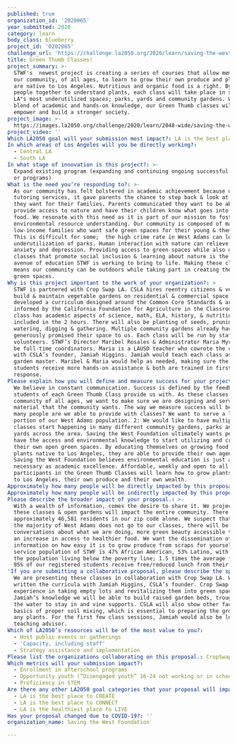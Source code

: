 ```yaml
---
published: true
organization_id: '2020065'
year_submitted: 2020
category: learn
body_class: blueberry
project_id: '0202065'
challenge_url: 'https://challenge.la2050.org/2020/learn/saving-the-west-foundation/'
title: Green Thumb Classes!
project_summary: >-
  STWF's  newest project is creating a series of courses that allow members of
  our community, of all ages, to learn to grow their own produce and plants that
  are native to Los Angeles. Nutritious and organic food is a right. By bringing
  people together to understand plants, each class will take place in some of
  LA"s most underutilized spaces; parks, yards and community gardens. With our
  blend of academic and hands-on knowledge, our Green Thumb classes will inform,
  empower and build a stronger society.
project_image: >-
  https://images.la2050.org/challenge/2020/learn/2048-wide/saving-the-west-foundation.jpg
project_video: ''
Which LA2050 goal will your submission most impact?: LA is the best place to LEARN
In which areas of Los Angeles will you be directly working?:
  - Central LA
  - South LA
In what stage of innovation is this project?: >-
  Expand existing program (expanding and continuing ongoing successful projects
  or programs)
What is the need you’re responding to?: >-
  As our community has felt bolstered in academic achievement because of our
  tutoring services, it gave parents the chance to step back & look at what else
  they want for their families. Parents communicated they want to be able to
  provide access to nature and have their children know what goes into growing
  food. We resonate with this need as it is part of our mission to foster
  environmental resource understanding. Our community is composed of mainly
  low-income families who want safe green spaces for their young & themselves.
  This is difficult for some;  the high crime rate in West Adams can lead to the
  underutilization of parks. Human interaction with nature can relieve stress,
  anxiety and depression. Providing access to green spaces while also offering
  classes that promote social inclusion & learning about nature is the next
  avenue of education STWF is working to bring to life. Making these classes
  means our community can be outdoors while taking part in creating their own
  green spaces.
Why is this project important to the work of your organization?: >
  STWF is partnered with Crop Swap LA. CSLA hires reentry citizens & veterans to
  build & maintain vegetable gardens on residential & commercial space. We have
  developed a curriculum designed around the Common Core Standards & are
  informed by the California Foundation for Agriculture in the Classroom. Each
  class has academic aspects of science, math, ELA, history, & nutrition
  included in the 2 hours. There will also be planting of seeds, pruning,
  watering, digging & gathering. Multiple community gardens already have
  generously promised their space to us. Each class will be run by staff &
  volunteers. STWF’s Director Maribel Rosales & Administrator Maria Myrick, will
  be full-time coordinators. Maria is a LAUSD teacher who cowrote the curriculum
  with CSLA’s founder, Jamiah Higgins. Jamiah would teach each class as resident
  garden master. Maribel & Maria would help as needed, making sure the younger
  students receive more hands-on assistance & both are trained in first aid/CPR
  response. 
Please explain how you will define and measure success for your project.: >-
  We believe in constant communication. Success is defined by the feedback
  students of each Green Thumb Class provide us with. As these classes are for a
  community of all ages, we want to make sure we are designing and serving
  material that the community wants. The way we measure success will be 1: how
  many people are we able to provide with classes? We want to serve a large
  portion of our West Adams population. 2: We would like to have multiple
  classes start happening in many different community gardens, parks and front
  yards across the area. Saving the West Foundation ultimately wants people to
  have the access and environmental knowledge to start utilizing and creating
  their own open green spaces. By educating themselves on growing food and
  plants native to Los Angeles, they are able to provide their own agency…
  Saving the West Foundation believes environmental education is just as
  necessary as academic excellence. Affordable, weekly and open to all ages,
  participants in the Green Thumb Classes will learn how to grow plants native
  to Los Angeles, their own produce and their own wealth.  
Approximately how many people will be directly impacted by this proposal?: '80'
Approximately how many people will be indirectly impacted by this proposal?: '5000'
Please describe the broader impact of your proposal.: >-
  With a wealth of information, comes the desire to share it. We project that
  these classes & open gardens will impact the entire community. There are
  approximately 46,581 residents in our zip code alone. We suspect that even if
  the majority of West Adams does not go to our classes, there will be
  conversations about what we are doing, more green beauty accessible to all &
  an increase in access to healthier food. We want the dissemination of
  information on how easy it is to grow produce from scraps for yourself. The
  service population of STWF is 47% African American, 53% Latino, with 21% of
  the population living below the poverty line; 1.5 times the average for CA.
  95% of our registered students receive free/reduced lunch from their schools. 
'If you are submitting a collaborative proposal, please describe the specific role of partner organizations in the project.': >-
  We are presenting these classes in collaboration with Crop Swap LA. We have
  written the curricula with Jamiah Higgins, CSLA’s founder. Crop Swap LA has
  experience in taking empty lots and revitalizing them into green spaces. With
  Jamiah’s knowledge we will be able to build raised garden beds, troughs for
  the water to stay in and vine supports. CSLA will also show other faculty the
  basics of proper soil mixing, which is essential to preparing the growth of
  any plants. For the first few class sessions, Jamiah would also be lead
  teaching advisor.
Which of LA2050’s resources will be of the most value to you?:
  - Host public events or gatherings
  - 'Capacity, including staff'
  - Strategy assistance and implementation
Please list the organizations collaborating on this proposal.: CropSwap LA
Which metrics will your submission impact?:
  - Enrollment in afterschool programs
  - Opportunity youth (“Disengaged youth” 16-24 not working or in school)
  - Proficiency in STEM
Are there any other LA2050 goal categories that your proposal will impact?:
  - LA is the best place to CREATE
  - LA is the best place to CONNECT
  - LA is the healthiest place to LIVE
Has your proposal changed due to COVID-19?: ''
organization_name: Saving the West Foundation

---
```

